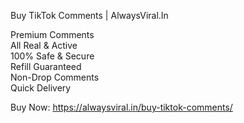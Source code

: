 Buy TikTok Comments | AlwaysViral.In

Premium Comments <br/>
All Real & Active <br/>
100% Safe & Secure <br/>
Refill Guaranteed <br/>
Non-Drop Comments <br/>
Quick Delivery<br/>

Buy Now: https://alwaysviral.in/buy-tiktok-comments/

